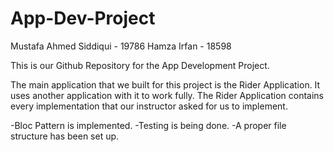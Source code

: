 # App-Dev-Project

Mustafa Ahmed Siddiqui - 19786
Hamza Irfan - 18598

This is our Github Repository for the App Development Project.

The main application that we built for this project is the Rider Application. It uses another application with it to work fully. The Rider Application contains every implementation that our instructor asked for us to implement.

-Bloc Pattern is implemented.
-Testing is being done.
-A proper file structure has been set up.
